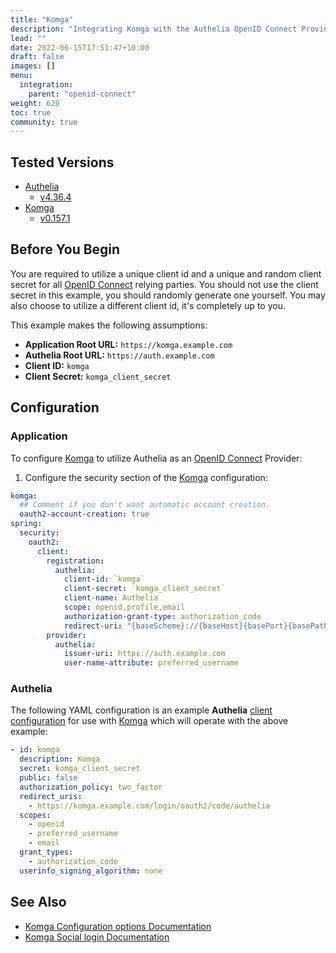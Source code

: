 ```yaml
---
title: "Komga"
description: "Integrating Komga with the Authelia OpenID Connect Provider."
lead: ""
date: 2022-06-15T17:51:47+10:00
draft: false
images: []
menu:
  integration:
    parent: "openid-connect"
weight: 620
toc: true
community: true
---
```


## Tested Versions

* [Authelia]
  * [v4.36.4](https://github.com/authelia/authelia/releases/tag/v4.36.4)
* [Komga]
  * [v0.157.1](https://github.com/gotson/komga/releases/tag/v0.157.1)

## Before You Begin

You are required to utilize a unique client id and a unique and random client secret for all [OpenID Connect] relying
parties. You should not use the client secret in this example, you should randomly generate one yourself. You may also
choose to utilize a different client id, it's completely up to you.

This example makes the following assumptions:

* __Application Root URL:__ `https://komga.example.com`
* __Authelia Root URL:__ `https://auth.example.com`
* __Client ID:__ `komga`
* __Client Secret:__ `komga_client_secret`

## Configuration

### Application

To configure [Komga] to utilize Authelia as an [OpenID Connect] Provider:

1. Configure the security section of the [Komga] configuration:
```yaml
komga:
  ## Comment if you don't want automatic account creation.
  oauth2-account-creation: true
spring:
  security:
    oauth2:
      client:
        registration:
          authelia:
            client-id: `komga`
            client-secret: `komga_client_secret`
            client-name: Authelia
            scope: openid,profile,email
            authorization-grant-type: authorization_code
            redirect-uri: "{baseScheme}://{baseHost}{basePort}{basePath}/login/oauth2/code/authelia"
        provider:
          authelia:
            issuer-uri: https://auth.example.com
            user-name-attribute: preferred_username
````

### Authelia

The following YAML configuration is an example __Authelia__
[client configuration](../../../configuration/identity-providers/open-id-connect.md#clients) for use with [Komga]
which will operate with the above example:

```yaml
- id: komga
  description: Komga
  secret: komga_client_secret
  public: false
  authorization_policy: two_factor
  redirect_uris:
    - https://komga.example.com/login/oauth2/code/authelia
  scopes:
    - openid
    - preferred_username
    - email
  grant_types:
    - authorization_code
  userinfo_signing_algorithm: none
```

## See Also

* [Komga Configuration options Documentation](https://komga.org/installation/configuration.html)
* [Komga Social login Documentation](https://komga.org/installation/oauth2.html)

[Authelia]: https://www.authelia.com
[Komga]: https://www.komga.org
[OpenID Connect]: ../../openid-connect/introduction.md
